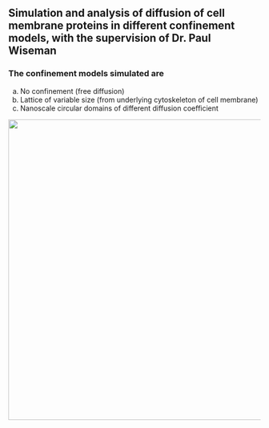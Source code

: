 ## Simulation and analysis of diffusion of cell membrane proteins in different confinement models, with the supervision of Dr. Paul Wiseman

### The confinement models simulated are 
<ol type="a">
  <li>No confinement (free diffusion)</li>
  <li>Lattice of variable size (from underlying cytoskeleton of cell membrane)</li>
  <li>Nanoscale circular domains of different diffusion coefficient</li>
</ol>

<img src="https://user-images.githubusercontent.com/25794626/202067361-c1047784-2d64-4c76-8a75-58c9cf232d97.png" width="600">

